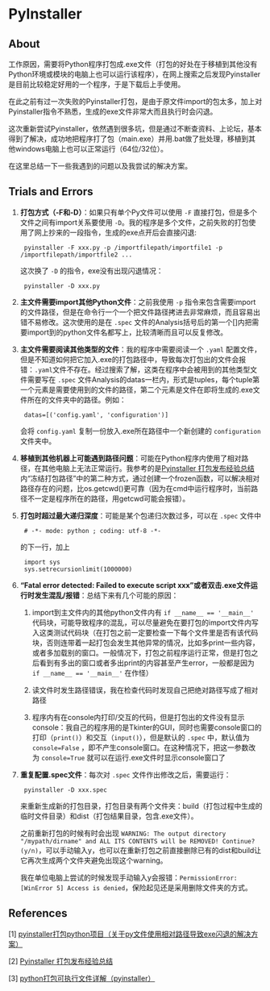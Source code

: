 # PyInstaller
## About
工作原因，需要将Python程序打包成.exe文件（打包的好处在于移植到其他没有Python环境或模块的电脑上也可以运行该程序），在网上搜索之后发现Pyinstaller是目前比较稳定好用的一个程序，于是下载后上手使用。

在此之前有过一次失败的Pyinstaller打包，是由于原文件import的包太多，加上对Pyinstaller指令不熟悉，生成的exe文件非常大而且执行时会闪退。

这次重新尝试Pyinstaller，依然遇到很多坑，但是通过不断查资料、上论坛，基本得到了解决，成功地把程序打了包（main.exe）并用.bat做了批处理，移植到其他windows电脑上也可以正常运行（64位/32位）。

在这里总结一下一些我遇到的问题以及我尝试的解决方案。

## Trials and Errors
1. **打包方式（-F和-D）**：如果只有单个Py文件可以使用 `-F` 直接打包，但是多个文件之间有import关系要使用 `-D`。我的程序是多个文件，之前失败的打包使用了网上抄来的一段指令，生成的exe点开后会直接闪退:

        pyinstaller -F xxx.py -p /importfilepath/importfile1 -p /importfilepath/importfile2 ...
    
    这次换了 `-D` 的指令，exe没有出现闪退情况：
    
        pyinstaller -D xxx.py

2. **主文件需要import其他Python文件**：之前我使用 `-p` 指令来包含需要import的文件路径，但是在命令行一个一个把文件路径拷进去非常麻烦，而且容易出错不易修改。这次使用的是在 `.spec` 文件的Analysis括号后的第一个[]内把需要import到的python文件名都写上，比较清晰而且可以反复修改。

3. **主文件需要阅读其他类型的文件**：我的程序中需要阅读一个 `.yaml` 配置文件，但是不知道如何把它加入.exe的打包路径中，导致每次打包出的文件会报错：`.yaml`文件不存在。经过搜索了解，这类在程序中会被用到的其他类型文件需要写在 `.spec` 文件Analysis的datas一栏内，形式是tuples，每个tuple第一个元素是需要使用到的文件的路径，第二个元素是文件在即将生成的.exe文件所在的文件夹中的路径。例如：

        datas=[('config.yaml', 'configuration')]
        
    会将 `config.yaml` 复制一份放入.exe所在路径中一个新创建的 `configuration` 文件夹中。
    
4. **移植到其他机器上可能遇到路径问题**：可能在Python程序内使用了相对路径，在其他电脑上无法正常运行。我参考的是[Pyinstaller 打包发布经验总结](https://blog.csdn.net/weixin_42052836/article/details/82315118)内“冻结打包路径”中的第二种方式，通过创建一个frozen函数，可以解决相对路径存在的问题，比os.getcwd()更可靠（因为在cmd中运行程序时，当前路径不一定是程序所在的路径，用getcwd可能会报错）。

5. **打包时超过最大递归深度**：可能是某个包递归次数过多，可以在 `.spec` 文件中

        # -*- mode: python ; coding: utf-8 -*-

    
    的下一行，加上

        import sys
        sys.setrecursionlimit(1000000)
        
6. **“Fatal error detected: Failed to execute script xxx”或者双击.exe文件运行时发生混乱/报错**：总结下来有几个可能的原因：

    1) import到主文件内的其他python文件内有 `if __name__ == '__main__'` 代码块，可能导致程序的混乱，可以尽量避免在要打包的import文件内写入这类测试代码块（在打包之前一定要检查一下每个文件里是否有该代码块，否则连带着一起打包会发生其他异常的情况，比如多print一些内容，或者多加载别的窗口。一般情况下，打包之前程序运行正常，但是打包之后看到有多出的窗口或者多出print的内容甚至产生error，一般都是因为 `if __name__ == '__main__'` 在作怪）
        
    2) 读文件时发生路径错误，我在检查代码时发现自己把绝对路径写成了相对路径
        
    3) 程序内有在console内打印/交互的代码，但是打包出的文件没有显示console：我自己的程序用的是Tkinter的GUI，同时也需要console窗口的打印（`print()`）和交互（`input()`），但是默认的 `.spec` 中，默认值为 `console=False` ，即不产生console窗口。在这种情况下，把这一参数改为 `console=True` 就可以在运行.exe文件时显示console窗口了

7. **重复配置.spec文件**：每次对 `.spec` 文件作出修改之后，需要运行：

        pyinstaller -D xxx.spec
        
    来重新生成新的打包目录，打包目录有两个文件夹：build（打包过程中生成的临时文件目录）和dist（打包结果目录，包含.exe文件）。
    
    之前重新打包的时候有时会出现 `WARNING: The output directory "/mypath/dirname" and ALL ITS CONTENTS will be REMOVED! Continue? (y/n)`，可以手动输入y，也可以在重新打包之前直接删除已有的dist和build让它再次生成两个文件夹避免出现这个warning。
    
    我在单位电脑上尝试的时候发现手动输入y会报错：`PermissionError: [WinError 5] Access is denied`，保险起见还是采用删除文件夹的方式。


## References
[1] [pyinstaller打包python项目（关于py文件使用相对路径导致exe闪退的解决方案）](https://blog.csdn.net/weixin_40354547/article/details/103409736?utm_medium=distribute.pc_relevant.none-task-blog-BlogCommendFromMachineLearnPai2-2.edu_weight&depth_1-utm_source=distribute.pc_relevant.none-task-blog-BlogCommendFromMachineLearnPai2-2.edu_weight)

[2] [Pyinstaller 打包发布经验总结](https://blog.csdn.net/weixin_42052836/article/details/82315118)

[3] [python打包可执行文件详解（pyinstaller）](https://blog.csdn.net/ChanceYing/article/details/104973317)
